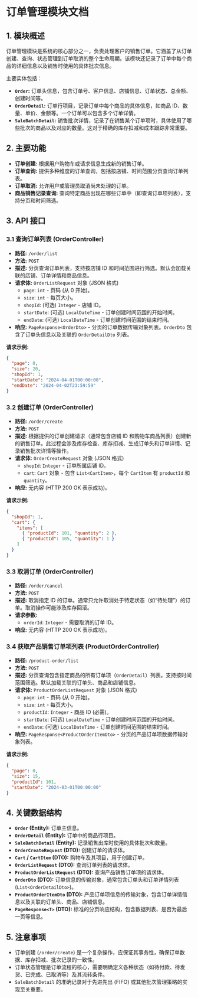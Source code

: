 # 订单管理模块文档

## 1. 模块概述

订单管理模块是系统的核心部分之一，负责处理客户的销售订单。它涵盖了从订单创建、查询、状态管理到订单取消的整个生命周期。该模块还记录了订单中每个商品的详细信息以及销售时使用的具体批次信息。

主要实体包括：
*   **`Order`:** 订单头信息，包含订单号、客户信息、店铺信息、订单状态、总金额、创建时间等。
*   **`OrderDetail`:** 订单行项目，记录订单中每个商品的具体信息，如商品 ID、数量、单价、金额等。一个订单可以包含多个订单详情。
*   **`SaleBatchDetail`:** 销售批次详情，记录了在销售某个订单项时，具体使用了哪些批次的商品以及对应的数量。这对于精确的库存扣减和成本跟踪非常重要。

## 2. 主要功能

*   **订单创建:** 根据用户购物车或请求信息生成新的销售订单。
*   **订单查询:** 提供多种维度的订单查询，包括按店铺、时间范围分页查询订单列表。
*   **订单取消:** 允许用户或管理员取消尚未处理的订单。
*   **商品销售记录查询:** 查询特定商品出现在哪些订单中（即查询订单项列表），支持分页和时间筛选。

## 3. API 接口

### 3.1 查询订单列表 (OrderController)

*   **路径:** `/order/list`
*   **方法:** `POST`
*   **描述:** 分页查询订单列表，支持按店铺 ID 和时间范围进行筛选。默认会加载关联的店铺、订单详情和商品信息。
*   **请求体:** `OrderListRequest` 对象 (JSON 格式)
    *   `page`: `int` - 页码 (从 0 开始)。
    *   `size`: `int` - 每页大小。
    *   `shopId`: (可选) `Integer` - 店铺 ID。
    *   `startDate`: (可选) `LocalDateTime` - 订单创建时间范围的开始时间。
    *   `endDate`: (可选) `LocalDateTime` - 订单创建时间范围的结束时间。
*   **响应:** `PageResponse<OrderDto>` - 分页的订单数据传输对象列表。`OrderDto` 包含了订单头信息以及关联的 `OrderDetailDto` 列表。

**请求示例:**

```json
{
  "page": 0,
  "size": 20,
  "shopId": 1,
  "startDate": "2024-04-01T00:00:00",
  "endDate": "2024-04-02T23:59:59"
}
```

### 3.2 创建订单 (OrderController)

*   **路径:** `/order/create`
*   **方法:** `POST`
*   **描述:** 根据提供的订单创建请求（通常包含店铺 ID 和购物车商品列表）创建新的销售订单。此过程会涉及库存检查、库存扣减、生成订单头和订单详情、记录销售批次详情等操作。
*   **请求体:** `OrderCreateRequest` 对象 (JSON 格式)
    *   `shopId`: `Integer` - 订单所属店铺 ID。
    *   `cart`: `Cart` 对象 - 包含 `List<CartItem>`，每个 `CartItem` 有 `productId` 和 `quantity`。
*   **响应:** 无内容 (HTTP 200 OK 表示成功)。

**请求示例:**

```json
{
  "shopId": 1,
  "cart": {
    "items": [
      { "productId": 101, "quantity": 2 },
      { "productId": 105, "quantity": 1 }
    ]
  }
}
```

### 3.3 取消订单 (OrderController)

*   **路径:** `/order/cancel`
*   **方法:** `POST`
*   **描述:** 取消指定 ID 的订单。通常只允许取消处于特定状态（如“待处理”）的订单。取消操作可能涉及库存回滚。
*   **请求参数:**
    *   `orderId`: `Integer` - 需要取消的订单 ID。
*   **响应:** 无内容 (HTTP 200 OK 表示成功)。

### 3.4 获取产品销售订单项列表 (ProductOrderController)

*   **路径:** `/product-order/list`
*   **方法:** `POST`
*   **描述:** 分页查询包含指定商品的所有订单项（`OrderDetail`）列表。支持按时间范围筛选。默认加载关联的订单头、商品和店铺信息。
*   **请求体:** `ProductOrderListRequest` 对象 (JSON 格式)
    *   `page`: `int` - 页码 (从 0 开始)。
    *   `size`: `int` - 每页大小。
    *   `productId`: `Integer` - 商品 ID (必需)。
    *   `startDate`: (可选) `LocalDateTime` - 订单创建时间范围的开始时间。
    *   `endDate`: (可选) `LocalDateTime` - 订单创建时间范围的结束时间。
*   **响应:** `PageResponse<ProductOrderItemDto>` - 分页的产品订单项数据传输对象列表。

**请求示例:**

```json
{
  "page": 0,
  "size": 15,
  "productId": 101,
  "startDate": "2024-03-01T00:00:00"
}
```

## 4. 关键数据结构

*   **`Order` (Entity):** 订单主信息。
*   **`OrderDetail` (Entity):** 订单中的商品行项目。
*   **`SaleBatchDetail` (Entity):** 记录销售出库时使用的具体批次和数量。
*   **`OrderCreateRequest` (DTO):** 创建订单的请求体。
*   **`Cart` / `CartItem` (DTO):** 购物车及其项目，用于创建订单。
*   **`OrderListRequest` (DTO):** 查询订单列表的请求体。
*   **`ProductOrderListRequest` (DTO):** 查询产品销售订单项的请求体。
*   **`OrderDto` (DTO):** 订单信息的传输对象，通常包含订单头和订单详情列表 (`List<OrderDetailDto>`)。
*   **`ProductOrderItemDto` (DTO):** 产品订单项信息的传输对象，包含订单详情信息以及关联的订单头、商品、店铺信息。
*   **`PageResponse<T>` (DTO):** 标准的分页响应结构，包含数据列表、是否为最后一页等信息。

## 5. 注意事项

*   订单创建 (`/order/create`) 是一个复杂操作，应保证其事务性，确保订单数据、库存扣减、批次记录的一致性。
*   订单状态管理是订单流程的核心，需要明确定义各种状态（如待付款、待发货、已完成、已取消等）及其流转条件。
*   `SaleBatchDetail` 的准确记录对于先进先出 (FIFO) 或其他批次管理策略的实现至关重要。
